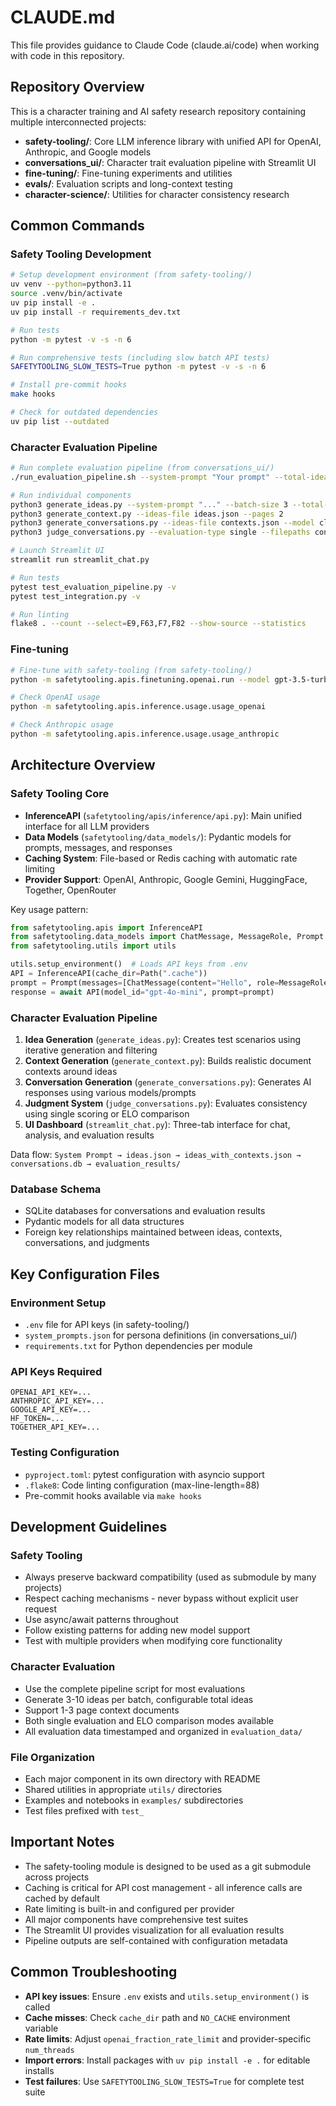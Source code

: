 # CLAUDE.md

This file provides guidance to Claude Code (claude.ai/code) when working with code in this repository.

## Repository Overview

This is a character training and AI safety research repository containing multiple interconnected projects:

- **safety-tooling/**: Core LLM inference library with unified API for OpenAI, Anthropic, and Google models
- **conversations_ui/**: Character trait evaluation pipeline with Streamlit UI
- **fine-tuning/**: Fine-tuning experiments and utilities
- **evals/**: Evaluation scripts and long-context testing
- **character-science/**: Utilities for character consistency research

## Common Commands

### Safety Tooling Development
```bash
# Setup development environment (from safety-tooling/)
uv venv --python=python3.11
source .venv/bin/activate
uv pip install -e .
uv pip install -r requirements_dev.txt

# Run tests
python -m pytest -v -s -n 6

# Run comprehensive tests (including slow batch API tests)
SAFETYTOOLING_SLOW_TESTS=True python -m pytest -v -s -n 6

# Install pre-commit hooks
make hooks

# Check for outdated dependencies
uv pip list --outdated
```

### Character Evaluation Pipeline
```bash
# Run complete evaluation pipeline (from conversations_ui/)
./run_evaluation_pipeline.sh --system-prompt "Your prompt" --total-ideas 10

# Run individual components
python3 generate_ideas.py --system-prompt "..." --batch-size 3 --total-ideas 10
python3 generate_context.py --ideas-file ideas.json --pages 2
python3 generate_conversations.py --ideas-file contexts.json --model claude-3-5-sonnet-20241022
python3 judge_conversations.py --evaluation-type single --filepaths conversation.db

# Launch Streamlit UI
streamlit run streamlit_chat.py

# Run tests
pytest test_evaluation_pipeline.py -v
pytest test_integration.py -v

# Run linting
flake8 . --count --select=E9,F63,F7,F82 --show-source --statistics
```

### Fine-tuning
```bash
# Fine-tune with safety-tooling (from safety-tooling/)
python -m safetytooling.apis.finetuning.openai.run --model gpt-3.5-turbo-1106 --train_file data.jsonl --n_epochs 1

# Check OpenAI usage
python -m safetytooling.apis.inference.usage.usage_openai

# Check Anthropic usage
python -m safetytooling.apis.inference.usage.usage_anthropic
```

## Architecture Overview

### Safety Tooling Core
- **InferenceAPI** (`safetytooling/apis/inference/api.py`): Main unified interface for all LLM providers
- **Data Models** (`safetytooling/data_models/`): Pydantic models for prompts, messages, and responses
- **Caching System**: File-based or Redis caching with automatic rate limiting
- **Provider Support**: OpenAI, Anthropic, Google Gemini, HuggingFace, Together, OpenRouter

Key usage pattern:
```python
from safetytooling.apis import InferenceAPI
from safetytooling.data_models import ChatMessage, MessageRole, Prompt
from safetytooling.utils import utils

utils.setup_environment()  # Loads API keys from .env
API = InferenceAPI(cache_dir=Path(".cache"))
prompt = Prompt(messages=[ChatMessage(content="Hello", role=MessageRole.user)])
response = await API(model_id="gpt-4o-mini", prompt=prompt)
```

### Character Evaluation Pipeline
1. **Idea Generation** (`generate_ideas.py`): Creates test scenarios using iterative generation and filtering
2. **Context Generation** (`generate_context.py`): Builds realistic document contexts around ideas
3. **Conversation Generation** (`generate_conversations.py`): Generates AI responses using various models/prompts
4. **Judgment System** (`judge_conversations.py`): Evaluates consistency using single scoring or ELO comparison
5. **UI Dashboard** (`streamlit_chat.py`): Three-tab interface for chat, analysis, and evaluation results

Data flow: `System Prompt → ideas.json → ideas_with_contexts.json → conversations.db → evaluation_results/`

### Database Schema
- SQLite databases for conversations and evaluation results
- Pydantic models for all data structures
- Foreign key relationships maintained between ideas, contexts, conversations, and judgments

## Key Configuration Files

### Environment Setup
- `.env` file for API keys (in safety-tooling/)
- `system_prompts.json` for persona definitions (in conversations_ui/)
- `requirements.txt` for Python dependencies per module

### API Keys Required
```
OPENAI_API_KEY=...
ANTHROPIC_API_KEY=...
GOOGLE_API_KEY=...
HF_TOKEN=...
TOGETHER_API_KEY=...
```

### Testing Configuration
- `pyproject.toml`: pytest configuration with asyncio support
- `.flake8`: Code linting configuration (max-line-length=88)
- Pre-commit hooks available via `make hooks`

## Development Guidelines

### Safety Tooling
- Always preserve backward compatibility (used as submodule by many projects)
- Respect caching mechanisms - never bypass without explicit user request
- Use async/await patterns throughout
- Follow existing patterns for adding new model support
- Test with multiple providers when modifying core functionality

### Character Evaluation
- Use the complete pipeline script for most evaluations
- Generate 3-10 ideas per batch, configurable total ideas
- Support 1-3 page context documents
- Both single evaluation and ELO comparison modes available
- All evaluation data timestamped and organized in `evaluation_data/`

### File Organization
- Each major component in its own directory with README
- Shared utilities in appropriate `utils/` directories  
- Examples and notebooks in `examples/` subdirectories
- Test files prefixed with `test_`

## Important Notes

- The safety-tooling module is designed to be used as a git submodule across projects
- Caching is critical for API cost management - all inference calls are cached by default
- Rate limiting is built-in and configured per provider
- All major components have comprehensive test suites
- The Streamlit UI provides visualization for all evaluation results
- Pipeline outputs are self-contained with configuration metadata

## Common Troubleshooting

- **API key issues**: Ensure `.env` exists and `utils.setup_environment()` is called
- **Cache misses**: Check `cache_dir` path and `NO_CACHE` environment variable  
- **Rate limits**: Adjust `openai_fraction_rate_limit` and provider-specific `num_threads`
- **Import errors**: Install packages with `uv pip install -e .` for editable installs
- **Test failures**: Use `SAFETYTOOLING_SLOW_TESTS=True` for complete test suite
